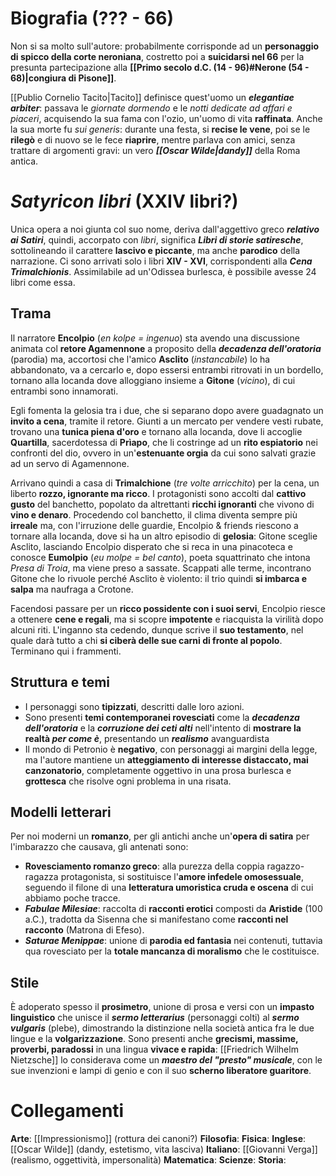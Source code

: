 # Biografia (??? - 66)
Non si sa molto sull'autore: probabilmente corrisponde ad un **personaggio di spicco della corte neroniana**, costretto poi a **suicidarsi nel 66** per la presunta partecipazione alla **[[Primo secolo d.C. (14 - 96)#Nerone (54 - 68)|congiura di Pisone]]**. 

[[Publio Cornelio Tacito|Tacito]] definisce quest'uomo un ***elegantiae arbiter***: passava le *giornate dormendo* e le *notti dedicate ad affari e piaceri*, acquisendo la sua fama con l'ozio, un'uomo di vita **raffinata**. Anche la sua morte fu *sui generis*: durante una festa, si **recise le vene**, poi se le **rilegò** e di nuovo se le fece **riaprire**, mentre parlava con amici, senza trattare di argomenti gravi: un vero ***[[Oscar Wilde|dandy]]*** della Roma antica.
# *Satyricon libri* (XXIV libri?)
Unica opera a noi giunta col suo nome, deriva dall'aggettivo greco ***relativo ai Satiri***, quindi, accorpato con *libri*, significa ***Libri di storie satiresche***, sottolineando il carattere **lascivo e piccante**, ma anche **parodico** della narrazione. Ci sono arrivati solo i libri **XIV - XVI**, corrispondenti alla ***Cena Trimalchionis***. Assimilabile ad un'Odissea burlesca, è possibile avesse 24 libri come essa.
## Trama
Il narratore **Encolpio** (*en kolpe = ingenuo*) sta avendo una discussione animata col **retore Agamennone** a proposito della ***decadenza dell'oratoria*** (parodia) ma, accortosi che l'amico **Asclito** (*instancabile*) lo ha abbandonato, va a cercarlo e, dopo essersi entrambi ritrovati in un bordello, tornano alla locanda dove alloggiano insieme a **Gitone** (*vicino*), di cui entrambi sono innamorati.

Egli fomenta la gelosia tra i due, che si separano dopo avere guadagnato un **invito a cena**, tramite il retore. Giunti a un mercato per vendere vesti rubate, trovano una **tunica piena d'oro** e tornano alla locanda, dove li accoglie **Quartilla**, sacerdotessa di **Prìapo**, che li costringe ad un **rito espiatorio** nei confronti del dio, ovvero in un'**estenuante orgia** da cui sono salvati grazie ad un servo di Agamennone.

Arrivano quindi a casa di **Trimalchione** (*tre volte arricchito*) per la cena, un liberto **rozzo, ignorante ma ricco**. I protagonisti sono accolti dal **cattivo gusto** del banchetto, popolato da altrettanti **ricchi ignoranti** che vivono di **vino e denaro**. Procedendo col banchetto, il clima diventa sempre più **irreale** ma, con l'irruzione delle guardie, Encolpio & friends riescono a tornare alla locanda, dove si ha un altro episodio di **gelosia**: Gitone sceglie Asclito, lasciando Encolpio disperato che si reca in una pinacoteca e conosce **Eumolpio** (*eu molpe = bel canto*), poeta squattrinato che intona *Presa di Troia*, ma viene preso a sassate. Scappati alle terme, incontrano Gitone che lo rivuole perché Asclito è violento: il trio quindi **si imbarca e salpa** ma naufraga a Crotone.

Facendosi passare per un **ricco possidente con i suoi servi**, Encolpio riesce a ottenere **cene e regali**, ma si scopre **impotente** e riacquista la virilità dopo alcuni riti. L'inganno sta cedendo, dunque scrive il **suo testamento**, nel quale darà tutto a chi **si ciberà delle sue carni di fronte al popolo**. Terminano qui i frammenti.
## Struttura e temi
- I personaggi sono **tipizzati**, descritti dalle loro azioni.
- Sono presenti **temi contemporanei rovesciati** come la ***decadenza dell'oratoria*** e la ***corruzione dei ceti alti*** nell'intento di **mostrare la realtà *per come è***, presentando un ***realismo*** avanguardista
- Il mondo di Petronio è **negativo**, con personaggi ai margini della legge, ma l'autore mantiene un **atteggiamento di interesse distaccato, mai canzonatorio**, completamente oggettivo in una prosa burlesca e **grottesca** che risolve ogni problema in una risata.
## Modelli letterari
Per noi moderni un **romanzo**, per gli antichi anche un'**opera di satira** per l'imbarazzo che causava, gli antenati sono:
- **Rovesciamento romanzo greco**: alla purezza della coppia ragazzo-ragazza protagonista, si sostituisce l'**amore infedele omosessuale**, seguendo il filone di una **letteratura umoristica cruda e oscena** di cui abbiamo poche tracce.
- ***Fabulae Milesiae***: raccolta di **racconti erotici** composti da **Aristide** (100 a.C.), tradotta da Sisenna che si manifestano come **racconti nel racconto** (Matrona di Efeso).
- ***Saturae Menippae***: unione di **parodia ed fantasia** nei contenuti, tuttavia qua rovesciato per la **totale mancanza di moralismo** che le costituisce.
## Stile
È adoperato spesso il **prosimetro**, unione di prosa e versi con un **impasto linguistico** che unisce il ***sermo letterarius*** (personaggi colti) al ***sermo vulgaris*** (plebe), dimostrando la distinzione nella società antica fra le due lingue e la **volgarizzazione**. Sono presenti anche **grecismi, massime, proverbi, paradossi** in una lingua **vivace e rapida**: [[Friedrich Wilhelm Nietzsche]] lo considerava come un ***maestro del "presto" musicale***, con le sue invenzioni e lampi di genio e con il suo **scherno liberatore guaritore**.
# Collegamenti
**Arte**: [[Impressionismo]] (rottura dei canoni?)
**Filosofia**: 
**Fisica**: 
**Inglese**: [[Oscar Wilde]] (dandy, estetismo, vita lasciva)
**Italiano**: [[Giovanni Verga]] (realismo, oggettività, impersonalità)
**Matematica**:
**Scienze**:
**Storia**:
